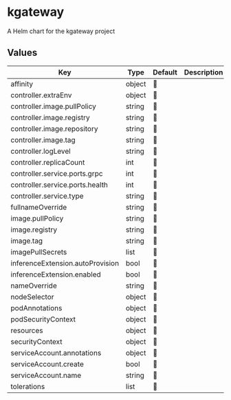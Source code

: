 # kgateway

A Helm chart for the kgateway project

## Values

| Key | Type | Default | Description |
|-----|------|---------|-------------|
| affinity | object |  |  |
| controller.extraEnv | object |  |  |
| controller.image.pullPolicy | string |  |  |
| controller.image.registry | string |  |  |
| controller.image.repository | string |  |  |
| controller.image.tag | string |  |  |
| controller.logLevel | string |  |  |
| controller.replicaCount | int |  |  |
| controller.service.ports.grpc | int |  |  |
| controller.service.ports.health | int |  |  |
| controller.service.type | string |  |  |
| fullnameOverride | string |  |  |
| image.pullPolicy | string |  |  |
| image.registry | string |  |  |
| image.tag | string |  |  |
| imagePullSecrets | list |  |  |
| inferenceExtension.autoProvision | bool |  |  |
| inferenceExtension.enabled | bool |  |  |
| nameOverride | string |  |  |
| nodeSelector | object |  |  |
| podAnnotations | object |  |  |
| podSecurityContext | object |  |  |
| resources | object |  |  |
| securityContext | object |  |  |
| serviceAccount.annotations | object |  |  |
| serviceAccount.create | bool |  |  |
| serviceAccount.name | string |  |  |
| tolerations | list |  |  |

